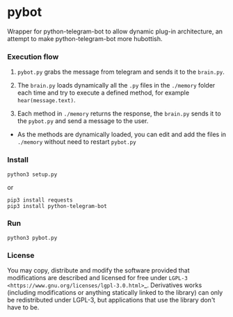 # pybot

Wrapper for python-telegram-bot to allow dynamic plug-in architecture, an attempt to make python-telegram-bot more hubottish.

### Execution flow

1. `pybot.py` grabs the message from telegram and sends it to the `brain.py`.

1. The `brain.py` loads dynamically all the `.py` files in the `./memory` folder each time and try to execute a defined method, for example `hear(message.text)`.

1. Each method in `./memory` returns the response, the `brain.py` sends it to the `pybot.py` and send a message to the user.

* As the methods are dynamically loaded, you can edit and add the files in `./memory` without need to restart `pybot.py`

### Install

```
python3 setup.py
```

or

```
pip3 install requests
pip3 install python-telegram-bot
```

### Run

```
python3 pybot.py
```

### License

You may copy, distribute and modify the software provided that modifications are described and licensed for free under `LGPL-3 <https://www.gnu.org/licenses/lgpl-3.0.html>`_. Derivatives works (including modifications or anything statically linked to the library) can only be redistributed under LGPL-3, but applications that use the library don't have to be.
